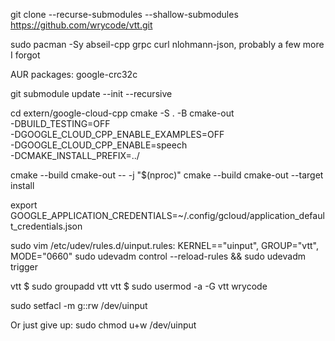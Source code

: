 git clone --recurse-submodules --shallow-submodules https://github.com/wrycode/vtt.git

sudo pacman -Sy abseil-cpp grpc curl nlohmann-json, probably a few more I forgot

AUR packages: google-crc32c

git submodule update --init --recursive

cd extern/google-cloud-cpp
cmake -S . -B cmake-out \
-DBUILD_TESTING=OFF \
-DGOOGLE_CLOUD_CPP_ENABLE_EXAMPLES=OFF \
-DGOOGLE_CLOUD_CPP_ENABLE=speech \
-DCMAKE_INSTALL_PREFIX=../

cmake --build cmake-out -- -j "$(nproc)"
cmake --build cmake-out --target install

export GOOGLE_APPLICATION_CREDENTIALS=~/.config/gcloud/application_default_credentials.json




sudo vim /etc/udev/rules.d/uinput.rules:
KERNEL=="uinput", GROUP="vtt", MODE="0660"
sudo udevadm control --reload-rules && sudo udevadm trigger

vtt $ sudo groupadd vtt
vtt $ sudo usermod -a -G vtt wrycode

sudo    setfacl -m g::rw /dev/uinput

Or just give up:
sudo chmod u+w /dev/uinput 
